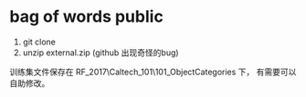 # bag of words public 




1. git clone 
2. unzip external.zip (github 出现奇怪的bug)


训练集文件保存在 RF_2017\Caltech_101\101_ObjectCategories 下， 有需要可以自助修改。 


 